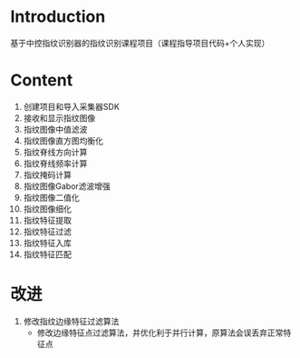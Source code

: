 # Introduction 
基于中控指纹识别器的指纹识别课程项目（课程指导项目代码+个人实现）

# Content
  1. 创建项目和导入采集器SDK
  1. 接收和显示指纹图像
  1. 指纹图像中值滤波
  1. 指纹图像直方图均衡化
  1. 指纹脊线方向计算
  1. 指纹脊线频率计算
  1. 指纹掩码计算
  1. 指纹图像Gabor滤波增强
  1. 指纹图像二值化
  1. 指纹图像细化
  1. 指纹特征提取
  1. 指纹特征过滤
  1. 指纹特征入库
  1. 指纹特征匹配


# 改进
  1. 修改指纹边缘特征过滤算法
      - 修改边缘特征点过滤算法，并优化利于并行计算，原算法会误丢弃正常特征点
  
